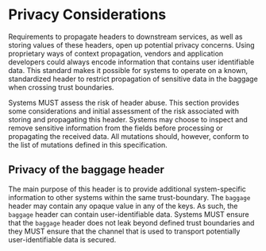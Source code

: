 # Privacy Considerations

Requirements to propagate headers to downstream services, as well as storing values of these headers, open up potential privacy concerns.
Using proprietary ways of context propagation, vendors and application developers could always encode information that contains user identifiable data.
This standard makes it possible for systems to operate on a known, standardized header to restrict propagation of sensitive data in the baggage when crossing trust boundaries.

Systems MUST assess the risk of header abuse. This section provides some considerations and initial assessment of the risk associated with storing and propagating this header. Systems may choose to inspect and remove sensitive information from the fields before processing or propagating the received data. All mutations should, however, conform to the list of mutations defined in this specification.

## Privacy of the baggage header

The main purpose of this header is to provide additional system-specific information to other systems within the same trust-boundary.
The `baggage` header may contain any <a>opaque</a> value in any of the keys.
As such, the `baggage` header can contain user-identifiable data.
Systems MUST ensure that the `baggage` header does not leak beyond defined trust boundaries and they MUST ensure that the channel that is used to transport potentially user-identifiable data is secured.
